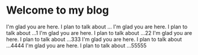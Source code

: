 # Welcome to my blog

I'm glad you are here. I plan to talk about ...
I'm glad you are here. I plan to talk about ...1
I'm glad you are here. I plan to talk about ...22
I'm glad you are here. I plan to talk about ...333
I'm glad you are here. I plan to talk about ...4444
I'm glad you are here. I plan to talk about ...55555
